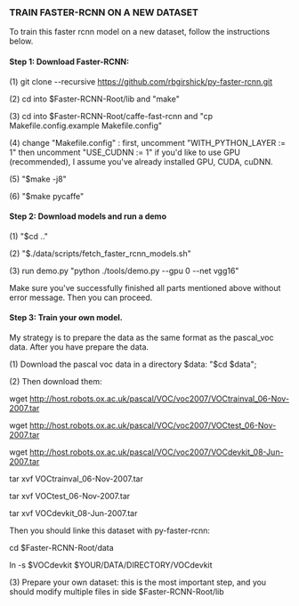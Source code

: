 ### TRAIN FASTER-RCNN ON A NEW DATASET

To train this faster rcnn model on a new dataset, follow the instructions below. 

#### Step 1: Download Faster-RCNN:

(1) git clone --recursive https://github.com/rbgirshick/py-faster-rcnn.git

(2) cd into $Faster-RCNN-Root/lib and "make"

(3) cd into $Faster-RCNN-Root/caffe-fast-rcnn and "cp Makefile.config.example Makefile.config"

(4) change "Makefile.config" : first, uncomment "WITH_PYTHON_LAYER := 1" then uncomment "USE_CUDNN := 1" if you'd like to use GPU (recommended), I assume you've already installed GPU, CUDA, cuDNN. 

(5) "$make -j8"

(6) "$make pycaffe"


#### Step 2: Download models and run a demo

(1) "$cd .."

(2) "$./data/scripts/fetch_faster_rcnn_models.sh"

(3) run demo.py "python ./tools/demo.py --gpu 0 --net vgg16"

Make sure you've successfully finished all parts mentioned above without error message. Then you can proceed.

#### Step 3: Train your own model. 

My strategy is to prepare the data as the same format as the pascal_voc data. After you have prepare the data. 

(1) Download the pascal voc data in a directory $data: "$cd $data";

(2) Then download them: 

wget http://host.robots.ox.ac.uk/pascal/VOC/voc2007/VOCtrainval_06-Nov-2007.tar

wget http://host.robots.ox.ac.uk/pascal/VOC/voc2007/VOCtest_06-Nov-2007.tar

wget http://host.robots.ox.ac.uk/pascal/VOC/voc2007/VOCdevkit_08-Jun-2007.tar

tar xvf VOCtrainval_06-Nov-2007.tar

tar xvf VOCtest_06-Nov-2007.tar

tar xvf VOCdevkit_08-Jun-2007.tar

Then you should linke this dataset with py-faster-rcnn: 

cd $Faster-RCNN-Root/data

ln -s $VOCdevkit $YOUR/DATA/DIRECTORY/VOCdevkit

(3) Prepare your own dataset: this is the most important step, and you should modify multiple files in side $Faster-RCNN-Root/lib



